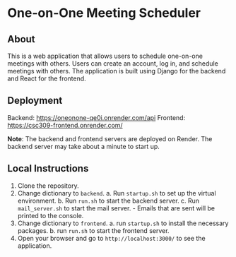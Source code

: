 # One-on-One Meeting Scheduler

## About
This is a web application that allows users to schedule one-on-one meetings with others. Users can create an account, log in, and schedule meetings with others. The application is built using Django for the backend and React for the frontend.

## Deployment
Backend: https://oneonone-qe0i.onrender.com/api
Frontend: https://csc309-frontend.onrender.com/

**Note**: The backend and frontend servers are deployed on Render. The backend server may take about a minute to start up.

## Local Instructions
1. Clone the repository.
2. Change dictionary to `backend`.
    a. Run `startup.sh` to set up the virtual environment.
    b. Run `run.sh` to start the backend server.
    c. Run `mail_server.sh` to start the mail server.
        - Emails that are sent will be printed to the console.
3. Change dictionary to `frontend`.
    a. run `startup.sh` to install the necessary packages.
    b. run `run.sh` to start the frontend server.
4. Open your browser and go to `http://localhost:3000/` to see the application.